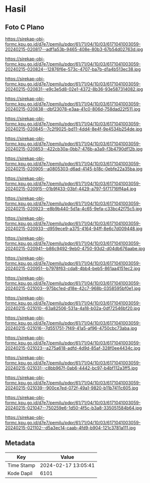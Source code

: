 # Hasil

## Foto C Plano

https://sirekap-obj-formc.kpu.go.id/d7e7/pemilu/pdpr/61/71/04/10/03/6171041003059-20240215-020817--adf1a53b-9465-408e-80b3-67b54d02763d.jpg

https://sirekap-obj-formc.kpu.go.id/d7e7/pemilu/pdpr/61/71/04/10/03/6171041003059-20240215-020824--12876f6e-573c-4707-ba7b-d1a4b513ec38.jpg

https://sirekap-obj-formc.kpu.go.id/d7e7/pemilu/pdpr/61/71/04/10/03/6171041003059-20240215-020831--e9c3e5d8-02e1-4372-8b36-93e587314082.jpg

https://sirekap-obj-formc.kpu.go.id/d7e7/pemilu/pdpr/61/71/04/10/03/6171041003059-20240215-020838--dbf23078-e3aa-41c0-806d-758dad22f511.jpg

https://sirekap-obj-formc.kpu.go.id/d7e7/pemilu/pdpr/61/71/04/10/03/6171041003059-20240215-020845--7c2f9025-bd11-4dd4-8e4f-9e4534b254de.jpg

https://sirekap-obj-formc.kpu.go.id/d7e7/pemilu/pdpr/61/71/04/10/03/6171041003059-20240215-020853--422cb30a-0bb7-476b-a3a9-f3b4790df12b.jpg

https://sirekap-obj-formc.kpu.go.id/d7e7/pemilu/pdpr/61/71/04/10/03/6171041003059-20240215-020905--a0805303-d6ad-4145-b18c-0ebfe22a35ba.jpg

https://sirekap-obj-formc.kpu.go.id/d7e7/pemilu/pdpr/61/71/04/10/03/6171041003059-20240215-020915--01b9f433-03bf-4429-a797-5f71716ff4a4.jpg

https://sirekap-obj-formc.kpu.go.id/d7e7/pemilu/pdpr/61/71/04/10/03/6171041003059-20240215-020923--e8b9b440-5d1a-4c65-9efa-c33bc42f75c5.jpg

https://sirekap-obj-formc.kpu.go.id/d7e7/pemilu/pdpr/61/71/04/10/03/6171041003059-20240215-020933--d959ece9-a375-4164-94ff-8e6c7d009448.jpg

https://sirekap-obj-formc.kpu.go.id/d7e7/pemilu/pdpr/61/71/04/10/03/6171041003059-20240215-020941--b86c9492-9eb0-4750-93d2-d04db676aabe.jpg

https://sirekap-obj-formc.kpu.go.id/d7e7/pemilu/pdpr/61/71/04/10/03/6171041003059-20240215-020951--b7978f63-cda8-4bb4-beb5-861aa4151ec2.jpg

https://sirekap-obj-formc.kpu.go.id/d7e7/pemilu/pdpr/61/71/04/10/03/6171041003059-20240215-021003--975bc1ed-d18e-42c7-968b-0358595bf0e1.jpg

https://sirekap-obj-formc.kpu.go.id/d7e7/pemilu/pdpr/61/71/04/10/03/6171041003059-20240215-021010--63a82506-531a-4a18-b02a-0df72546bf20.jpg

https://sirekap-obj-formc.kpu.go.id/d7e7/pemilu/pdpr/61/71/04/10/03/6171041003059-20240215-021016--7d551751-7f49-41a5-af96-4750cbc73aba.jpg

https://sirekap-obj-formc.kpu.go.id/d7e7/pemilu/pdpr/61/71/04/10/03/6171041003059-20240215-021023--a275a618-adfd-4d9d-85af-328f0ee4434c.jpg

https://sirekap-obj-formc.kpu.go.id/d7e7/pemilu/pdpr/61/71/04/10/03/6171041003059-20240215-021031--c8bb967f-0ab6-4442-bc97-b4bf112a3ff5.jpg

https://sirekap-obj-formc.kpu.go.id/d7e7/pemilu/pdpr/61/71/04/10/03/6171041003059-20240215-021039--900ce7ed-072f-49a1-9820-b11b7411c605.jpg

https://sirekap-obj-formc.kpu.go.id/d7e7/pemilu/pdpr/61/71/04/10/03/6171041003059-20240215-021047--750259e6-1d50-4f5c-b3a8-335051584b64.jpg

https://sirekap-obj-formc.kpu.go.id/d7e7/pemilu/pdpr/61/71/04/10/03/6171041003059-20240215-021102--d5a3ec14-caab-4fd9-b904-121c3781a111.jpg


## Metadata

| Key        | Value               |
| ---------- | ------------------- |
| Time Stamp | 2024-02-17 13:05:41 |
| Kode Dapil | 6101                |



